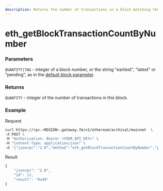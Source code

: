 ```yaml
---
description: Returns the number of transactions in a block matching the given block number.
---
```


# eth\_getBlockTransactionCountByNumber

### Parameters

`QUANTITY|TAG` - integer of a block number, or the string "earliest", "latest" or "pending", as in the [default block parameter](https://eth.wiki/json-rpc/API#the-default-block-parameter).

### Returns

`QUANTITY` - integer of the number of transactions in this block.

### **Example**

Request

```bash
curl https://rpc.<REGION>.gateway.fm/v1/ethereum/archival/mainnet  \
-X POST \
-H "Authorization: Bearer <YOUR_API_KEY>" \
-H "Content-Type: application/json" \
-d '{"jsonrpc":"2.0","method":"eth_getBlockTransactionCountByNumber","params":["0x52A8CA"],"id":13}'
```

Result

```javascript
{
    "jsonrpc": "2.0",
    "id": 13,
    "result": "0x49"
}
```

